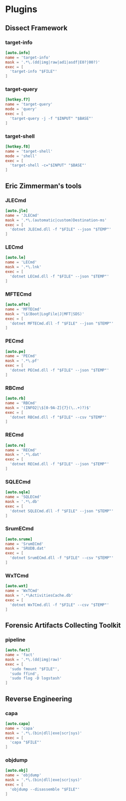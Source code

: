 # Plugins

## Dissect Framework

### target-info
```toml
[auto.info]
name = 'target-info'
mask = '.*\.(dd|img|raw|ad1|asdf|E0?|00?)'
exec = [
  'target-info "$FILE"'
]
```

### target-query
```toml
[hotkey.f7]
name = 'target-query'
mode = 'query'
exec = [
  'target-query -j -f "$INPUT" "$BASE"'
]
```

### target-shell
```toml
[hotkey.f8]
name = 'target-shell'
mode = 'shell'
exec = [
  'target-shell -c="$INPUT" "$BASE"'
]
```

## Eric Zimmerman's tools

### JLECmd
```toml
[auto.jle]
name = 'JLECmd'
mask = '.*\.(automatic|custom)Destination-ms'
exec = [
  'dotnet JLECmd.dll -f "$FILE" --json "$TEMP"'
]
```

### LECmd
```toml
[auto.le]
name = 'LECmd'
mask = '.*\.lnk'
exec = [
  'dotnet LECmd.dll -f "$FILE" --json "$TEMP"'
]
```

### MFTECmd
```toml
[auto.mfte]
name = 'MFTECmd'
mask = '\$(Boot|LogFile|J|MFT|SDS)'
exec = [
  'dotnet MFTECmd.dll -f "$FILE" --json "$TEMP"'
]
```

### PECmd
```toml
[auto.pe]
name = 'PECmd'
mask = '.*\.pf'
exec = [
  'dotnet PECmd.dll -f "$FILE" --json "$TEMP"'
]
```

### RBCmd
```toml
[auto.rb]
name = 'RBCmd'
mask = '(INFO2|\$[0-9A-Z]{7}(\..+)?)$'
exec = [
  'dotnet RBCmd.dll -f "$FILE" --csv "$TEMP"'
]
```

### RECmd
```toml
[auto.re]
name = 'RECmd'
mask = '.*\.dat'
exec = [
  'dotnet RECmd.dll -f "$FILE" --json "$TEMP"'
]
```

### SQLECmd
```toml
[auto.sqle]
name = 'SQLECmd'
mask = '.*\.db'
exec = [
  'dotnet SQLECmd.dll -f "$FILE" --json "$TEMP"'
]
```

### SrumECmd
```toml
[auto.srume]
name = 'SrumECmd'
mask = 'SRUDB.dat'
exec = [
  'dotnet SrumECmd.dll -f "$FILE" --csv "$TEMP"'
]
```

### WxTCmd
```toml
[auto.wxt]
name = 'WxTCmd'
mask = '.*\ActivitiesCache.db'
exec = [
  'dotnet WxTCmd.dll -f "$FILE" --csv "$TEMP"'
]
```

## Forensic Artifacts Collecting Toolkit

### pipeline
```toml
[auto.fact]
name = 'fact'
mask = '.*\.(dd|img|raw)'
exec = [
  'sudo fmount "$FILE"',
  'sudo ffind',
  'sudo flog -D logstash'
]
```

## Reverse Engineering

### capa
```toml
[auto.capa]
name = 'capa'
mask = '.*\.(bin|dll|exe|scr|sys)'
exec = [
  'capa "$FILE"'
]
```

### objdump
```toml
[auto.obj]
name = 'objdump'
mask = '.*\.(bin|dll|exe|scr|sys)'
exec = [
  'objdump --disassemble "$FILE"'
]
```
